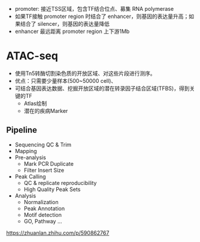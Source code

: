 

* promoter: 接近TSS区域，包含TF结合位点、募集 RNA polymerase
* 如果TF接触 promoter region 时结合了 enhancer，则基因的表达量升高；如果结合了 silencer，则基因的表达量降低
* enhancer 最远距离 promoter region 上下游1Mb


# ATAC-seq 


* 使用Tn5转酶切割染色质的开放区域、对这些片段进行测序。    
* 优点：只需要少量样本(500~50000 cell)、
* 可结合基因表达数据、挖掘开放区域的潜在转录因子结合区域(TFBS)，得到关键的TF
    - Atlas绘制
    - 潜在的疾病Marker

## Pipeline

* Sequencing QC & Trim
* Mapping
* Pre-analysis
    - Mark PCR Duplicate
    - Filter Insert Size
* Peak Calling
    - QC & replicate reproducibility
    - High Quality Peak Sets
* Analysis
    - Normalization
    - Peak Annotation
    - Motif detection
    - GO, Pathway ...




https://zhuanlan.zhihu.com/p/590862767

